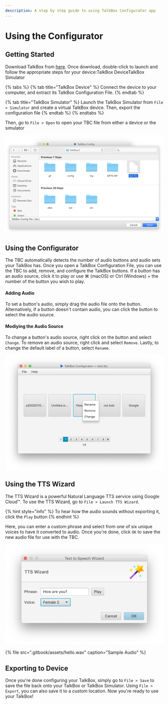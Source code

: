 ```yaml
---
description: A step by step guide to using TalkBox Configurator app
---
```


# Using the Configurator

## Getting Started

Download TalkBox from [here](https://github.com/richardrobinson0924/TalkBox2). Once download, double-click to launch and follow the appropriate steps for your device:TalkBox DeviceTalkBox Simulator

{% tabs %}
{% tab title="TalkBox Device" %}
Connect the device to your computer, and extract its TalkBox Configuration File.
{% endtab %}

{% tab title="TalkBox Simulator" %}
Launch the TalkBox Simulator from `File > Simulator` and create a virtual TalkBox device. Then, export the configuration file
{% endtab %}
{% endtabs %}

Then, go to `File > Open` to open your TBC file from either a device or the simulator

![Opening a TBC file in the Configurator](.gitbook/assets/screenshot.png)

## Using the Configurator

The TBC automatically detects the number of audio buttons and audio sets your TalkBox has. Once you open a TalkBox Configuration File, you can use the TBC to add, remove, and configure the TalkBox buttons. If a button has an audio source, click it to play or use ⌘ \(macOS\) or Ctrl \(Windows\) + the number of the button you wish to play.

#### Adding Audio

To set a button's audio, simply drag the audio file onto the button. Alternatively, if a button doesn't contain audio, you can click the button to select the audio source.

#### Modiying the Audio Source

To change a button's audio source, right click on the button and select `Change`. To remove an audio source, right click and select `Remove`. Lastly, to change the default label of a button, select `Rename`.

![The options for each button](.gitbook/assets/screen-shot-2019-02-03-at-9.50.58-pm-1.png)

## Using the TTS Wizard

The TTS Wizard is a powerful Natural Language TTS service using Google Cloud™. To use the TTS Wizard, go to `File > Launch TTS Wizard`.

{% hint style="info" %}
To hear how the audio sounds without exporting it, click the `Play` button
{% endhint %}

Here, you can enter a custom phrase and select from one of six unique voices to have it converted to audio.  Once you're done, click `OK` to save the new audio file for use with the TBC.

![The TTS Wizard](.gitbook/assets/screen-shot-2019-02-03-at-10.11.49-pm.png)

{% file src=".gitbook/assets/hello.wav" caption="Sample Audio" %}

## Exporting to Device

Once you're done configuring your TalkBox, simply go to `File > Save` to save the file back onto your TalkBox or TalkBox Simulator. Using `File > Export`, you can also save it to a custom location. Now you're ready to use your TalkBox!

